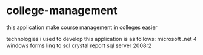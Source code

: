 # college-management
this application make course management in colleges easier

technologies i used to develop this application is as follows:
  microsoft .net 4
  windows forms
  linq to sql
  crystal report
  sql server 2008r2
